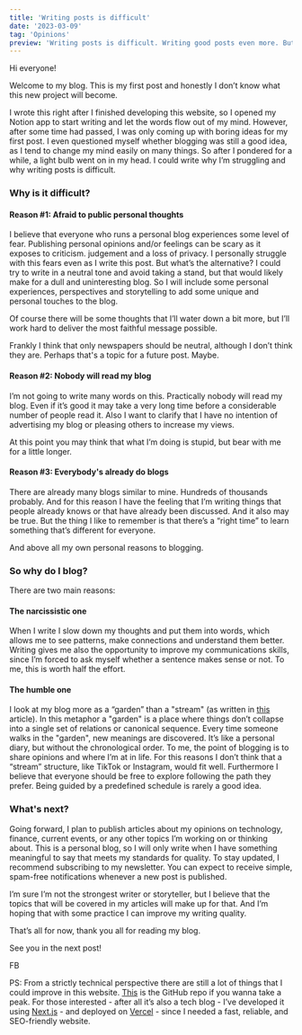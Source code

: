 ```yaml
---
title: 'Writing posts is difficult'
date: '2023-03-09'
tag: 'Opinions'
preview: 'Writing posts is difficult. Writing good posts even more. But is this effort wasted? It think it depends on you.'
---
```


Hi everyone!

Welcome to my blog. This is my first post and honestly I don’t know what this new project will become.

I wrote this right after I finished developing this website, so I opened my Notion app to start writing and let the words flow out of my mind. However, after some time had passed, I was only coming up with boring ideas for my first post. I even questioned myself whether blogging was still a good idea, as I tend to change my mind easily on many things. So after I pondered for a while, a light bulb went on in my head. I could write why I’m struggling and why writing posts is difficult.

### Why is it difficult?

#### Reason #1: Afraid to public personal thoughts

I believe that everyone who runs a personal blog experiences some level of fear. Publishing personal opinions and/or feelings can be scary as it exposes to criticism. judgement and a loss of privacy. I personally struggle with this fears even as I write this post. But what’s the alternative? I could try to write in a neutral tone and avoid taking a stand, but that would likely make for a dull and uninteresting blog. So I will include some personal experiences, perspectives and storytelling to add some unique and personal touches to the blog.

Of course there will be some thoughts that I’ll water down a bit more, but I’ll work hard to deliver the most faithful message possible.

Frankly I think that only newspapers should be neutral, although I don’t think they are. Perhaps that's a topic for a future post. Maybe.

#### Reason #2: Nobody will read my blog

I’m not going to write many words on this. Practically nobody will read my blog. Even if it’s good it may take a very long time before a considerable number of people read it. Also I want to clarify that I have no intention of advertising my blog or pleasing others to increase my views.

At this point you may think that what I’m doing is stupid, but bear with me for a little longer.

#### Reason #3: Everybody's already do blogs

There are already many blogs similar to mine. Hundreds of thousands probably. And for this reason I have the feeling that I’m writing things that people already knows or that have already been discussed. And it also may be true. But the thing I like to remember is that there’s a “right time” to learn something that’s different for everyone.

And above all my own personal reasons to blogging.

### So why do I blog?

There are two main reasons:

#### The narcissistic one

When I write I slow down my thoughts  and put them into words, which allows me to see patterns, make connections and understand them better. Writing gives me also the opportunity to improve my communications skills, since I’m forced to ask myself whether a sentence makes sense or not. To me, this is worth half the effort.

#### The humble one

I look at my blog more as a “garden” than a "stream" (as written in [this](https://hapgood.us/2015/10/17/the-garden-and-the-stream-a-technopastoral/) article). In this metaphor a "garden" is a place where things don’t collapse into a single set of relations or canonical sequence. Every time someone walks in the "garden", new meanings are discovered. It’s like a personal diary, but without the chronological order. To me, the point of blogging is to share opinions and where I’m at in life. For this reasons I don’t think that a “stream” structure, like TikTok or Instagram, would fit well. Furthermore I believe that everyone should be free to explore following the path they prefer. Being guided by a predefined schedule is rarely a good idea.

### What's next?

Going forward, I plan to publish articles about my opinions on technology, finance, current events, or any other topics I’m working on or thinking about. This is a personal blog, so I will only write when I have something meaningful to say that meets my standards for quality. To stay updated, I recommend subscribing to my newsletter. You can expect to receive simple, spam-free notifications whenever a new post is published.

I’m sure I’m not the strongest writer or storyteller, but I believe that the topics that will be covered in my articles will make up for that. And I’m hoping that with some practice I can improve my writing quality.

That’s all for now, thank you all for reading my blog.

See you in the next post!

FB  

PS: From a strictly technical perspective there are still a lot of things that I could improve in this website. [This](https://github.com/francescobarbieri/francescobarbieri.me) is the GitHub repo if you wanna take a peak. For those interested - after all it’s also a tech blog -  I’ve developed it using [Next.js](https://nextjs.org/) - and deployed on [Vercel](https://vercel.com/) - since I needed a fast, reliable, and SEO-friendly website.